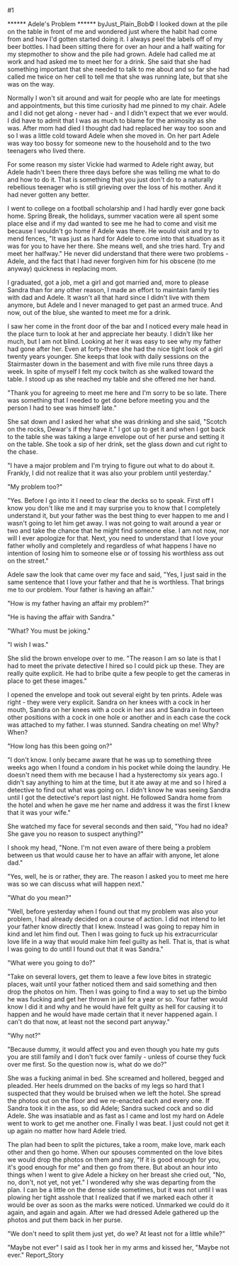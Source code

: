 #1 

 

 ****** Adele's Problem ****** byJust_Plain_Bob© I looked down at the pile on the table in front of me and wondered just where the habit had come from and how I'd gotten started doing it. I always peel the labels off of my beer bottles. I had been sitting there for over an hour and a half waiting for my stepmother to show and the pile had grown. Adele had called me at work and had asked me to meet her for a drink. She said that she had something important that she needed to talk to me about and so far she had called me twice on her cell to tell me that she was running late, but that she was on the way. 

 Normally I won't sit around and wait for people who are late for meetings and appointments, but this time curiosity had me pinned to my chair. Adele and I did not get along - never had - and I didn't expect that we ever would. I did have to admit that I was as much to blame for the animosity as she was. After mom had died I thought dad had replaced her way too soon and so I was a little cold toward Adele when she moved in. On her part Adele was way too bossy for someone new to the household and to the two teenagers who lived there. 

 For some reason my sister Vickie had warmed to Adele right away, but Adele hadn't been there three days before she was telling me what to do and how to do it. That is something that you just don't do to a naturally rebellious teenager who is still grieving over the loss of his mother. And it had never gotten any better. 

 I went to college on a football scholarship and I had hardly ever gone back home. Spring Break, the holidays, summer vacation were all spent some place else and if my dad wanted to see me he had to come and visit me because I wouldn't go home if Adele was there. He would visit and try to mend fences, "It was just as hard for Adele to come into that situation as it was for you to have her there. She means well, and she tries hard. Try and meet her halfway." He never did understand that there were two problems - Adele, and the fact that I had never forgiven him for his obscene (to me anyway) quickness in replacing mom. 

 I graduated, got a job, met a girl and got married and, more to please Sandra than for any other reason, I made an effort to maintain family ties with dad and Adele. It wasn't all that hard since I didn't live with them anymore, but Adele and I never managed to get past an armed truce. And now, out of the blue, she wanted to meet me for a drink. 

 I saw her come in the front door of the bar and I noticed every male head in the place turn to look at her and appreciate her beauty. I didn't like her much, but I am not blind. Looking at her it was easy to see why my father had gone after her. Even at forty-three she had the nice tight look of a girl twenty years younger. She keeps that look with daily sessions on the Stairmaster down in the basement and with five mile runs three days a week. In spite of myself I felt my cock twitch as she walked toward the table. I stood up as she reached my table and she offered me her hand. 

 "Thank you for agreeing to meet me here and I'm sorry to be so late. There was something that I needed to get done before meeting you and the person I had to see was himself late." 

 She sat down and I asked her what she was drinking and she said, "Scotch on the rocks, Dewar's if they have it." I got up to get it and when I got back to the table she was taking a large envelope out of her purse and setting it on the table. She took a sip of her drink, set the glass down and cut right to the chase. 

 "I have a major problem and I'm trying to figure out what to do about it. Frankly, I did not realize that it was also your problem until yesterday." 

 "My problem too?" 

 "Yes. Before I go into it I need to clear the decks so to speak. First off I know you don't like me and it may surprise you to know that I completely understand it, but your father was the best thing to ever happen to me and I wasn't going to let him get away. I was not going to wait around a year or two and take the chance that he might find someone else. I am not now, nor will I ever apologize for that. Next, you need to understand that I love your father wholly and completely and regardless of what happens I have no intention of losing him to someone else or of tossing his worthless ass out on the street." 

 Adele saw the look that came over my face and said, "Yes, I just said in the same sentence that I love your father and that he is worthless. That brings me to our problem. Your father is having an affair." 

 "How is my father having an affair my problem?" 

 "He is having the affair with Sandra." 

 "What? You must be joking." 

 "I wish I was." 

 She slid the brown envelope over to me. "The reason I am so late is that I had to meet the private detective I hired so I could pick up these. They are really quite explicit. He had to bribe quite a few people to get the cameras in place to get these images." 

 I opened the envelope and took out several eight by ten prints. Adele was right - they were very explicit. Sandra on her knees with a cock in her mouth, Sandra on her knees with a cock in her ass and Sandra in fourteen other positions with a cock in one hole or another and in each case the cock was attached to my father. I was stunned. Sandra cheating on me! Why? When? 

 "How long has this been going on?" 

 "I don't know. I only became aware that he was up to something three weeks ago when I found a condom in his pocket while doing the laundry. He doesn't need them with me because I had a hysterectomy six years ago. I didn't say anything to him at the time, but it ate away at me and so I hired a detective to find out what was going on. I didn't know he was seeing Sandra until I got the detective's report last night. He followed Sandra home from the hotel and when he gave me her name and address it was the first I knew that it was your wife." 

 She watched my face for several seconds and then said, "You had no idea? She gave you no reason to suspect anything?" 

 I shook my head, "None. I'm not even aware of there being a problem between us that would cause her to have an affair with anyone, let alone dad." 

 "Yes, well, he is or rather, they are. The reason I asked you to meet me here was so we can discuss what will happen next." 

 "What do you mean?" 

 "Well, before yesterday when I found out that my problem was also your problem, I had already decided on a course of action. I did not intend to let your father know directly that I knew. Instead I was going to repay him in kind and let him find out. Then I was going to fuck up his extracurricular love life in a way that would make him feel guilty as hell. That is, that is what I was going to do until I found out that it was Sandra." 

 "What were you going to do?" 

 "Take on several lovers, get them to leave a few love bites in strategic places, wait until your father noticed them and said something and then drop the photos on him. Then I was going to find a way to set up the bimbo he was fucking and get her thrown in jail for a year or so. Your father would know I did it and why and he would have felt guilty as hell for causing it to happen and he would have made certain that it never happened again. I can't do that now, at least not the second part anyway." 

 "Why not?" 

 "Because dummy, it would affect you and even though you hate my guts you are still family and I don't fuck over family - unless of course they fuck over me first. So the question now is, what do we do?" 

 She was a fucking animal in bed. She screamed and hollered, begged and pleaded. Her heels drummed on the backs of my legs so hard that I suspected that they would be bruised when we left the hotel. She spread the photos out on the floor and we re-enacted each and every one. If Sandra took it in the ass, so did Adele; Sandra sucked cock and so did Adele. She was insatiable and as fast as I came and lost my hard on Adele went to work to get me another one. Finally I was beat. I just could not get it up again no matter how hard Adele tried. 

 The plan had been to split the pictures, take a room, make love, mark each other and then go home. When our spouses commented on the love bites we would drop the photos on them and say, "If it is good enough for you, it's good enough for me" and then go from there. But about an hour into things when I went to give Adele a hickey on her breast she cried out, "No, no, don't, not yet, not yet." I wondered why she was departing from the plan. I can be a little on the dense side sometimes, but it was not until I was plowing her tight asshole that I realized that if we marked each other it would be over as soon as the marks were noticed. Unmarked we could do it again, and again and again. After we had dressed Adele gathered up the photos and put them back in her purse. 

 "We don't need to split them just yet, do we? At least not for a little while?" 

 "Maybe not ever" I said as I took her in my arms and kissed her, "Maybe not ever." Report_Story 
